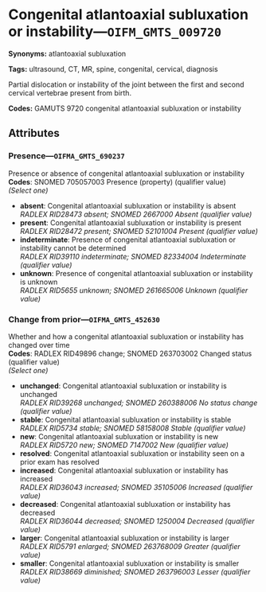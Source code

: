 # Congenital atlantoaxial subluxation or instability—`OIFM_GMTS_009720`

**Synonyms:** atlantoaxial subluxation

**Tags:** ultrasound, CT, MR, spine, congenital, cervical, diagnosis

Partial dislocation or instability of the joint between the first and second cervical vertebrae present from birth.

**Codes:** GAMUTS 9720 congenital atlantoaxial subluxation or instability

## Attributes

### Presence—`OIFMA_GMTS_690237`

Presence or absence of congenital atlantoaxial subluxation or instability  
**Codes**: SNOMED 705057003 Presence (property) (qualifier value)  
*(Select one)*

- **absent**: Congenital atlantoaxial subluxation or instability is absent  
_RADLEX RID28473 absent; SNOMED 2667000 Absent (qualifier value)_
- **present**: Congenital atlantoaxial subluxation or instability is present  
_RADLEX RID28472 present; SNOMED 52101004 Present (qualifier value)_
- **indeterminate**: Presence of congenital atlantoaxial subluxation or instability cannot be determined  
_RADLEX RID39110 indeterminate; SNOMED 82334004 Indeterminate (qualifier value)_
- **unknown**: Presence of congenital atlantoaxial subluxation or instability is unknown  
_RADLEX RID5655 unknown; SNOMED 261665006 Unknown (qualifier value)_

### Change from prior—`OIFMA_GMTS_452630`

Whether and how a congenital atlantoaxial subluxation or instability has changed over time  
**Codes**: RADLEX RID49896 change; SNOMED 263703002 Changed status (qualifier value)  
*(Select one)*

- **unchanged**: Congenital atlantoaxial subluxation or instability is unchanged  
_RADLEX RID39268 unchanged; SNOMED 260388006 No status change (qualifier value)_
- **stable**: Congenital atlantoaxial subluxation or instability is stable  
_RADLEX RID5734 stable; SNOMED 58158008 Stable (qualifier value)_
- **new**: Congenital atlantoaxial subluxation or instability is new  
_RADLEX RID5720 new; SNOMED 7147002 New (qualifier value)_
- **resolved**: Congenital atlantoaxial subluxation or instability seen on a prior exam has resolved  
- **increased**: Congenital atlantoaxial subluxation or instability has increased  
_RADLEX RID36043 increased; SNOMED 35105006 Increased (qualifier value)_
- **decreased**: Congenital atlantoaxial subluxation or instability has decreased  
_RADLEX RID36044 decreased; SNOMED 1250004 Decreased (qualifier value)_
- **larger**: Congenital atlantoaxial subluxation or instability is larger  
_RADLEX RID5791 enlarged; SNOMED 263768009 Greater (qualifier value)_
- **smaller**: Congenital atlantoaxial subluxation or instability is smaller  
_RADLEX RID38669 diminished; SNOMED 263796003 Lesser (qualifier value)_